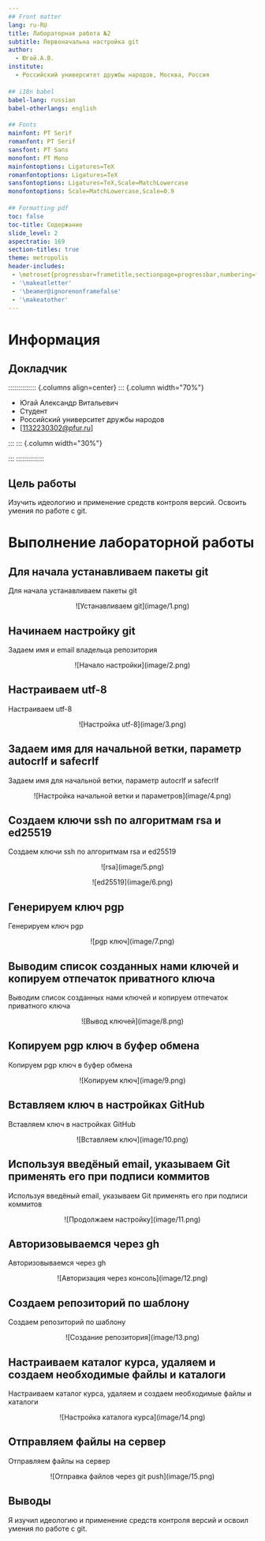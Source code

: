 ```yaml
---
## Front matter
lang: ru-RU
title: Лабораторная работа №2
subtitle: Первоначальна настройка git
author:
  - Югай.А.В.
institute:
  - Российский университет дружбы народов, Москва, Россия

## i18n babel
babel-lang: russian
babel-otherlangs: english

## Fonts
mainfont: PT Serif
romanfont: PT Serif
sansfont: PT Sans
monofont: PT Mono
mainfontoptions: Ligatures=TeX
romanfontoptions: Ligatures=TeX
sansfontoptions: Ligatures=TeX,Scale=MatchLowercase
monofontoptions: Scale=MatchLowercase,Scale=0.9

## Formatting pdf
toc: false
toc-title: Содержание
slide_level: 2
aspectratio: 169
section-titles: true
theme: metropolis
header-includes:
 - \metroset{progressbar=frametitle,sectionpage=progressbar,numbering=fraction}
 - '\makeatletter'
 - '\beamer@ignorenonframefalse'
 - '\makeatother'
---
```


# Информация

## Докладчик

:::::::::::::: {.columns align=center}
::: {.column width="70%"}

  * Югай Александр Витальевич
  * Студент
  * Российский университет дружбы народов
  * [1132230302@pfur.ru]

:::
::: {.column width="30%"}


:::
::::::::::::::

## Цель работы

Изучить идеологию и применение средств контроля версий.
Освоить умения по работе с git.

# Выполнение лабораторной работы

## Для начала устанавливаем пакеты git 

Для начала устанавливаем пакеты git 
<p align="center">![Устанавливаем git](image/1.png)

## Начинаем настройку git

<p>Задаем имя и email владельца репозитория
<p align="center">![Начало настройки](image/2.png)

## Настраиваем utf-8

<p>Настраиваем utf-8
<p align="center">![Настройка utf-8](image/3.png)

## Задаем имя для начальной ветки, параметр autocrlf и safecrlf

<p>Задаем имя для начальной ветки, параметр autocrlf и safecrlf
<p align="center">![Настройка начальной ветки и параметров](image/4.png)

## Создаем ключи ssh по алгоритмам rsa и ed25519

<p>Создаем ключи ssh по алгоритмам rsa и ed25519
<p align="center">![rsa](image/5.png)
<p align="center">![ed25519](image/6.png)

## Генерируем ключ pgp

<p>Генерируем ключ pgp
<p align="center">![pgp ключ](image/7.png)

## Выводим список созданных нами ключей и копируем отпечаток приватного ключа

<p>Выводим список созданных нами ключей и копируем отпечаток приватного ключа
<p align="center">![Вывод ключей](image/8.png)

## Копируем pgp ключ в буфер обмена

<p>Копируем pgp ключ в буфер обмена
<p align="center">![Копируем ключ](image/9.png)

## Вставляем ключ в настройках GitHub

<p>Вставляем ключ в настройках GitHub
<p align="center">![Вставляем ключ](image/10.png)

## Используя введёный email, указываем Git применять его при подписи коммитов

Используя введёный email, указываем Git применять его при подписи коммитов
<p align="center">![Продолжаем настройку](image/11.png)

## Авторизовываемся через gh

<p>Авторизовываемся через gh
<p align="center">![Авторизация через консоль](image/12.png)

## Создаем репозиторий по шаблону

<p>Создаем репозиторий по шаблону
<p align="center">![Создание репозитория](image/13.png)

## Настраиваем каталог курса, удаляем и создаем необходимые файлы и каталоги

<p>Настраиваем каталог курса, удаляем и создаем необходимые файлы и каталоги
<p align="center">![Настройка каталога курса](image/14.png)

## Отправляем файлы на сервер

<p>Отправляем файлы на сервер
<p align="center">![Отправка файлов через git push](image/15.png)

## Выводы

Я изучил идеологию и применение средств контроля версий и освоил умения по работе с git.

